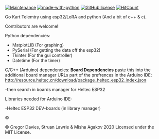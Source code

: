 [![Maintenance](https://img.shields.io/badge/Maintained%3F-yes-green.svg)](https://GitHub.com/Naereen/StrapDown.js/graphs/commit-activity) [![made-with-python](https://img.shields.io/badge/Made%20with-Python-1f425f.svg)](https://www.python.org/) [![GitHub license](https://img.shields.io/github/license/Naereen/StrapDown.js.svg)](https://github.com/Naereen/StrapDown.js/blob/master/LICENSE) [![HitCount](http://hits.dwyl.com/Gregor-Davies/Go-kart.svg)](http://hits.dwyl.com/Gregor-Davies/Go-kart)




Go Kart Telemtry using esp32/LoRA and python (And a bit of c++ & c).

Contributors are welcome!


Python dependencies:
- MatplotLIB (For graphing)
- PySerial (For getting the data off the esp32)
- Tkinter (For the gui controller)
- Datetime (For the timer)

C/C++ (Arduino) dependencies:
      **Board Dependencies**
 paste this into the additional board manager URLs part of the prefrences in the Arduino IDE: http://resource.heltec.cn/download/package_heltec_esp32_index.json

-then search in boards manager for Heltec ESP32

Libraries needed for Arduino IDE:

-Heltec ESP32 DEV-boards (in library manager)

©


© Gregor Davies, Struan Lawrie & Misha Agakov 2020 Licensed under the MIT License.

